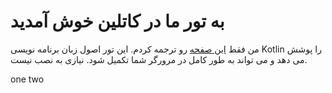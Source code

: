 # به تور ما در کاتلین خوش آمدید

من فقط [این صفحه](https://kotlinlang.org/docs/kotlin-tour-welcome.html) رو ترجمه کردم.
این تور اصول زبان برنامه نویسی Kotlin را پوشش می دهد و می تواند به طور کامل در مرورگر شما تکمیل شود. نیازی به نصب نیست.

one 
two
